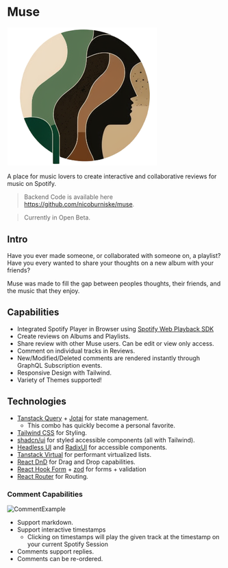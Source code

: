 # Muse

<img src="public/logo.png" width="350" title="Muse Logo">

A place for music lovers to create interactive and collaborative reviews for music on Spotify.

> Backend Code is available here https://github.com/nicoburniske/muse.

> Currently in Open Beta.

## Intro

Have you ever made someone, or collaborated with someone on, a playlist? Have you every wanted to share your thoughts on a new album with your friends?

Muse was made to fill the gap between peoples thoughts, their friends, and the music that they enjoy.

## Capabilities

-  Integrated Spotify Player in Browser using [Spotify Web Playback SDK](https://developer.spotify.com/documentation/web-playback-sdk/)
-  Create reviews on Albums and Playlists.
-  Share review with other Muse users. Can be edit or view only access.
-  Comment on individual tracks in Reviews.
-  New/Modified/Deleted comments are rendered instantly through GraphQL Subscription events.
-  Responsive Design with Tailwind.
-  Variety of Themes supported!

## Technologies

-  [Tanstack Query](https://github.com/tanstack/query) + [Jotai](https://github.com/pmndrs/jotai) for state management.
   -  This combo has quickly become a personal favorite.
-  [Tailwind CSS](https://github.com/tailwindlabs/tailwindcss) for Styling.
-  [shadcn/ui](https://github.com/shadcn/ui) for styled accessible components (all with Tailwind).
-  [Headless UI](https://github.com/tailwindlabs/headlessui) and [RadixUI](https://github.com/radix-ui/primitives) for accessible components.
-  [Tanstack Virtual](https://github.com/tanstack/virtual) for performant virtualized lists.
-  [React DnD](https://github.com/react-dnd/react-dnd) for Drag and Drop capabilities.
-  [React Hook Form](https://github.com/react-hook-form/react-hook-form) + [zod](https://github.com/colinhacks/zod) for forms + validation
-  [React Router](https://github.com/remix-run/react-router) for Routing.

### Comment Capabilities

<img width="872" alt="CommentExample" src="https://user-images.githubusercontent.com/46934294/236480882-2d492794-e55c-4365-9002-b60abb929346.png">

-  Support markdown.
-  Support interactive timestamps
   -  Clicking on timestamps will play the given track at the timestamp on your current Spotify Session
-  Comments support replies.
-  Comments can be re-ordered.
